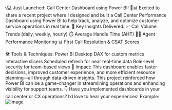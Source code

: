 📞💻 Just Launched: Call Center Dashboard using Power BI! 🚀📊
Excited to share a recent project where I designed and built a Call Center Performance Dashboard using Power BI to help track, analyze, and optimize customer service operations in real time.
🔹 Key Insights Delivered:
📈 Call Volume Trends (daily, weekly, hourly)
⏱️ Average Handle Time (AHT)
🙋‍♂️ Agent Performance Monitoring
📊 First Call Resolution & CSAT Scores

🛠️ Tools & Techniques:
Power BI Desktop
DAX for custom metrics
Interactive slicers 
Scheduled refresh for near real-time data
Role-level security for team-based views
🎯 Impact:
 This dashboard enables faster decisions, improved customer experience, and more efficient resource planning—all through data-driven insights.
This project reinforced how Power BI can be a game-changer in streamlining operations and enhancing visibility for support teams.
👇 Have you implemented dashboards in your call center or CX operations? I’d love to hear your experiences!
Example: ![image](https://github.com/user-attachments/assets/b1c51e48-80c7-4faf-a978-e737c9a21e5f)
